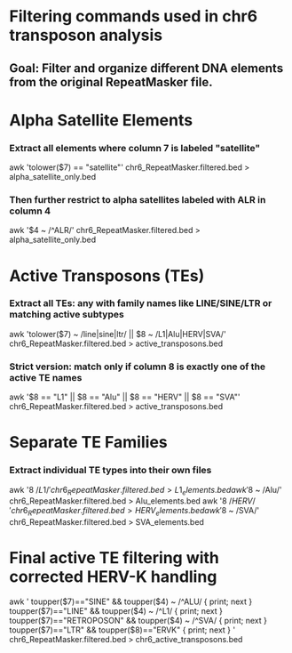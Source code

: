 # Filtering commands used in chr6 transposon analysis
## Goal: Filter and organize different DNA elements from the original RepeatMasker file.


# Alpha Satellite Elements

### Extract all elements where column 7 is labeled "satellite"
awk 'tolower($7) == "satellite"' chr6_RepeatMasker.filtered.bed > alpha_satellite_only.bed

### Then further restrict to alpha satellites labeled with ALR in column 4
awk '$4 ~ /^ALR/' chr6_RepeatMasker.filtered.bed > alpha_satellite_only.bed


# Active Transposons (TEs)

### Extract all TEs: any with family names like LINE/SINE/LTR or matching active subtypes
awk 'tolower($7) ~ /line|sine|ltr/ || $8 ~ /L1|Alu|HERV|SVA/' chr6_RepeatMasker.filtered.bed > active_transposons.bed

### Strict version: match only if column 8 is exactly one of the active TE names
awk '$8 == "L1" || $8 == "Alu" || $8 == "HERV" || $8 == "SVA"' chr6_RepeatMasker.filtered.bed > active_transposons.bed


# Separate TE Families

### Extract individual TE types into their own files
awk '$8 ~ /L1/'   chr6_RepeatMasker.filtered.bed > L1_elements.bed
awk '$8 ~ /Alu/'  chr6_RepeatMasker.filtered.bed > Alu_elements.bed
awk '$8 ~ /HERV/' chr6_RepeatMasker.filtered.bed > HERV_elements.bed
awk '$8 ~ /SVA/'  chr6_RepeatMasker.filtered.bed > SVA_elements.bed


# Final active TE filtering with corrected HERV-K handling

awk '
toupper($7)=="SINE" && toupper($4) ~ /^ALU/ { print; next }
toupper($7)=="LINE" && toupper($4) ~ /^L1/ { print; next }
toupper($7)=="RETROPOSON" && toupper($4) ~ /^SVA/ { print; next }
toupper($7)=="LTR" && toupper($8)=="ERVK" { print; next }
' chr6_RepeatMasker.filtered.bed > chr6_active_transposons.bed
